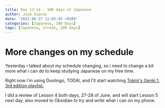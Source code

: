 ```yaml
---
title: Day 13-14 - 100 days of Japanese
author: Jose Suarez
date: '2022-06-27 11:05:45 +0200'
categories: [Japanese, 100 Days]
tags: [Japanese, streak, 100 days]
---
```


# More changes on my schedule
Yesterday i talked about my schedule changing, so i need to change a bit more what i can do to keep studying Japanese on my free time.

Right now i'm using Duolingo, TODAI, and I'll start watching [Tokini's Genki 1, 3rd edition playlist.](https://www.youtube.com/watch?v=zCzxXKFTYps&list=PLA_RcUI8km1NMhiEebcbqdlcHv_2ngbO2&index=6)

I did a review of Lesson 4 both days, 27-28 of June, and will start Lesson 5 next day, also moved to Obsidian to try and write what i can on my phone.